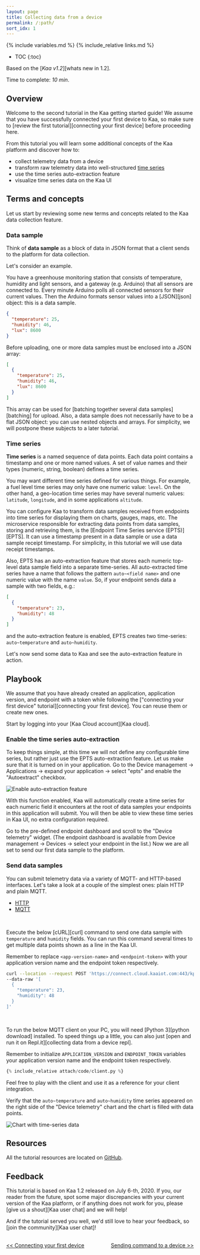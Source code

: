 ```yaml
---
layout: page
title: Collecting data from a device
permalink: /:path/
sort_idx: 1
---
```


{% include variables.md %}
{% include_relative links.md %}

* TOC
{:toc}

Based on the [*Kaa v1.2*][whats new in 1.2].

Time to complete: *10 min*.


<!-- TODO: add video link

<div align="center">
  <iframe width="640" height="385" src="https://www.youtube.com/" frameborder="0"
          allow="accelerometer; autoplay; encrypted-media; gyroscope; picture-in-picture" allowfullscreen></iframe>
</div> --->


## Overview

Welcome to the second tutorial in the Kaa getting started guide!
We assume that you have successfully connected your first device to Kaa, so make sure to [review the first tutorial][connecting your first device] before proceeding here.

From this tutorial you will learn some additional concepts of the Kaa platform and discover how to:

* collect telemetry data from a device
* transform raw telemetry data into well-structured [time series](https://en.wikipedia.org/wiki/Time_series)
* use the time series auto-extraction feature
* visualize time series data on the Kaa UI


## Terms and concepts

Let us start by reviewing some new terms and concepts related to the Kaa data collection feature.


### Data sample

Think of **data sample** as a block of data in JSON format that a client sends to the platform for data collection.

Let's consider an example.

You have a greenhouse monitoring station that consists of temperature, humidity and light sensors, and a gateway (e.g. Arduino) that all sensors are connected to.
Every minute Arduino polls all connected sensors for their current values.
Then the Arduino formats sensor values into a [JSON][json] object: this is a data sample.

```json
{
  "temperature": 25,
  "humidity": 46,
  "lux": 8600
}
```

Before uploading, one or more data samples must be enclosed into a JSON array:

```json
[
  {
    "temperature": 25,
    "humidity": 46,
    "lux": 8600
  }
]
```

This array can be used for [batching together several data samples][batching] for upload.
Also, a data sample does not necessarily have to be a flat JSON object: you can use nested objects and arrays.
For simplicity, we will postpone these subjects to a later tutorial.


### Time series

**Time series** is a named sequence of data points.
Each data point contains a timestamp and one or more named values.
A set of value names and their types (numeric, string, boolean) defines a time series.

You may want different time series defined for various things.
For example, a fuel level time series may only have one numeric value: `level`.
On the other hand, a geo-location time series may have several numeric values: `latitude`, `longitude`, and in some applications `altitude`.

You can configure Kaa to transform data samples received from endpoints into time series for displaying them on charts, gauges, maps, etc.
The microservice responsible for extracting data points from data samples, storing and retrieving them, is the [Endpoint Time Series service (EPTS)][EPTS].
It can use a timestamp present in a data sample or use a data sample receipt timestamp.
For simplicity, in this tutorial we will use data receipt timestamps.

Also, EPTS has an auto-extraction feature that stores each numeric top-level data sample field into a separate time-series.
All auto-extracted time series have a name that follows the pattern `auto~<field name>` and one numeric value with the name `value`.
So, if your endpoint sends data a sample with two fields, e.g.:

```json
[
  {
    "temperature": 23,
    "humidity": 48
  }
]
```

and the auto-extraction feature is enabled, EPTS creates two time-series: `auto~temperature` and `auto~humidity`. 

Let's now send some data to Kaa and see the auto-extraction feature in action.


## Playbook

We assume that you have already created an application, application version, and endpoint with a token while following the ["connecting your first device" tutorial][connecting your first device].
You can reuse them or create new ones.

Start by logging into your [Kaa Cloud account][Kaa cloud].


### Enable the time series auto-extraction

To keep things simple, at this time we will not define any configurable time series, but rather just use the EPTS auto-extraction feature.
Let us make sure that it is turned on in your application.
Go to the Device management -> Applications -> expand your application -> select "epts" and enable the "Autoextract" checkbox.

![Enable auto-extraction feature](attach/img/auto-extraction-feature.png)

With this function enabled, Kaa will automatically create a time series for each numeric field it encounters at the root of data samples your endpoints in this application will submit.
You will then be able to view these time series in Kaa UI, no extra configuration required.

Go to the pre-defined endpoint dashboard and scroll to the "Device telemetry" widget.
(The endpoint dashboard is available from Device management -> Devices -> select your endpoint in the list.)
Now we are all set to send our first data sample to the platform.

### Send data samples

You can submit telemetry data via a variety of MQTT- and HTTP-based interfaces.
Let's take a look at a couple of the simplest ones: plain HTTP and plain MQTT.

<ul class="nav nav-tabs">
  <li class="active"><a data-toggle="tab" href="#http-client">HTTP</a></li>
  <li><a data-toggle="tab" href="#mqtt-client">MQTT</a></li>
</ul>

<div class="tab-content"><div id="http-client" class="tab-pane fade in active" markdown="1"><br>

Execute the below [cURL][curl] command to send one data sample with `temperature` and `humidity` fields.
You can run this command several times to get multiple data points shown as a line in the Kaa UI.

Remember to replace `<app-version-name>` and `<endpoint-token>` with your application version name and the endpoint token respectively.

```bash
curl --location --request POST 'https://connect.cloud.kaaiot.com:443/kp1/<app-version-name>/dcx/<endpoint-token>/json' \
--data-raw '[
  {
    "temperature": 23,
    "humidity": 48
  }
]'
```

</div><div id="mqtt-client" class="tab-pane fade" markdown="1"><br>

To run the below MQTT client on your PC, you will need [Python 3][python download] installed.
To speed things up a little, you can also just [open and run it on Repl.it][collecting data from a device repl].

Remember to initialize `APPLICATION_VERSION` and `ENDPOINT_TOKEN` variables your application version name and the endpoint token respectively.

```python
{% include_relative attach/code/client.py %}
```

Feel free to play with the client and use it as a reference for your client integration.

</div></div>

Verify that the `auto~temperature` and `auto~humidity` time series appeared on the right side of the "Device telemetry" chart and the chart is filled with data points.

![Chart with time-series data](attach/img/chart-with-data.png)


## Resources

All the tutorial resources are located on [GitHub][code url].


## Feedback

This tutorial is based on Kaa 1.2 released on July 6-th, 2020.
If you, our reader from the future, spot some major discrepancies with your current version of the Kaa platform, or if anything does not work for you, please [give us a shout][Kaa user chat] and we will help!

And if the tutorial served you well, we'd still love to hear your feedback, so [join the community][Kaa user chat]!

<br/>
<div style="display: flex; justify-content: space-between;">
<div>
<a class="free_trial__button" href="{{connecting_your_first_device}}"><< Connecting your first device</a>
</div>
<div>
<a class="free_trial__button" href="{{sending_commands_to_device}}">Sending command to a device >></a>
</div>
</div>

[code url]:           https://github.com/kaaproject/kaa/tree/rel_1.2.0/doc/Tutorials/getting-started/collecting-data-from-a-device/attach/code
